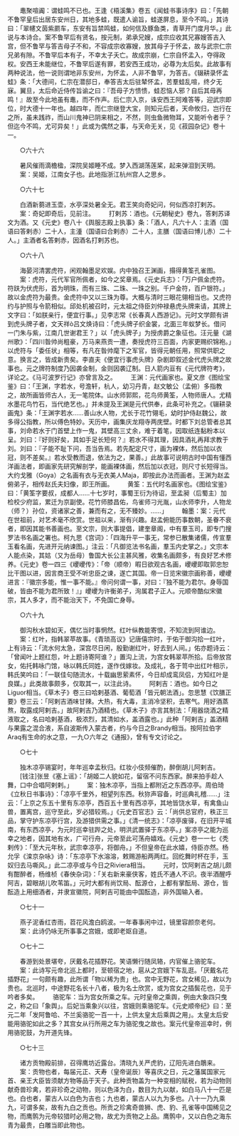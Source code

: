 <!-- { "loadSidebar": true } -->
　　鼃聚喧阗：谓蛙鸣不已也。王逢《梧溪集》卷五《闻蛙书事诗序》曰：「先朝不鲁罕皇后出居东安州日，其地多蛙，既遣人谕旨，蛙遂屏息，至今不鸣。」其诗曰：「翠幰文茵紫罽车，东安有旨禁鸣蛙，如何信及豚鱼类，青草开门度月华。」此说与本诗合。案不鲁罕后有贤名，按元制，弟承兄嫂，成宗应收其兄寡嫂答吉入宫，但不鲁罕与答吉母子不和，不容成宗收寡嫂，放其母子于怀孟，故与武宗仁宗兄弟有隙。不鲁罕后本有子，不幸太子夭亡。故成宗崩，仁宗自怀孟入，夺得政权。安西王未能继位，不鲁罕后遂有罪，若安西王成功，必尊为太后矣。此故事有两种说法，他一说则谓地非东安州，为怀孟，人非不鲁罕，为答吉。《辍耕录怀孟蛙》条：「大德间，仁宗在潜邸日，奉答吉太后驻辇怀孟，苦羣蛙乱喧，终夕无寐。翼旦，太后命近侍传旨谕之曰：『吾母子方愦愦，蛙忍恼人邪？自后其毋再鸣！』故至今此地虽有鼃，而不作声。后仁宗入京，诛安西王阿难答等，迎武宗即位，时大德十一年也。越四年，而仁宗继登大宝，则知元后者，天命攸归，岂行在之所，虽未践祚，而山川鬼神已阴来相之，不然，则虫鱼微物耳，又能听令者乎？但迄今不鸣，尤可异矣！」此或为偶然之事，与天命无关，见《菽园杂记》卷十一。 

　　○六十六 

　　暑风催雨滴檐楹，深院吴姬睡不成。梦入西湖荡莲桨，起来弹泪到天明。 
　　案：吴姬，江南女子也。此地指浙江杭州宫人之思乡。 

　　○六十七 

　　白酒新蒭进玉壶，水亭深处暑全无。君王笑向奇妃问，何似西凉打剌苏。 
　　案：奇妃即奇后，见前注。 
　　打剌苏：酒也。《元朝秘史》卷九，答剌苏译文为酒。又《元史》卷八十《舆服志殿上执事》条：「酒人，凡六十人：主酒（国语曰答剌赤）二十人，主湩（国语曰合剌赤）二十人，主膳（国语曰博儿赤）二十人。」主酒者名答剌赤，因酒名打剌苏也。 

　　○六十八 

　　海晏河清罢虎符，闲观翰墨足欢娱。内中独召王渊画，搨得黄筌孔雀图。 
　　案：虎符，元代军官所佩者，如今之奖章焉。《元史兵志》：「万户佩金虎符。符趺为伏虎形，首为明珠，而有三珠、二珠、一珠之别。千户金符，百户银符。」故以金虎符为最贵。金虎符中又以三珠为尊。大概与清时三眼花翎相当也。又虎符约与护照与令箭相似。邱处机被召时，元太祖之侍臣刘仲禄悬虎头牌来请，其牌上文字曰：「如朕亲行，便宜行事。」见李志常《长春真人西游记》。元时文学颇有讲到虎头牌子者，文天祥ò吕文焕诗曰：「虎头牌子织金裳，北面三年蚁梦长。借问一门朱与紫，江南几世谢君王？」以「虎头牌子」为授虏爵之象征也。汪元量《湖州歌》：「四川昝帅尚粗豪，万马来燕贡一遭，奏授虎符三百面，内家更赐织锦袍。」以虎符与「委任状」相等，有凡在昝帅麾下之军官，皆得元朝任用，照常供职之意。换言之，皆成新贵矣。李直夫《便宜行事虎头牌》杂剧即叙述金代虎头牌之故事也。元之牌符制度乃因袭金制，金则因袭辽制。日人箭内亘有《元代牌符考》，详论之。《马可波罗行记》亦曾言及之。 
　　王渊：元代画家也。夏文彦《图绘宝鉴》曰：「王渊，字若水，号澹轩，杭人，幼习丹青，赵文敏公（孟俯）多指教之，故所画皆师古人，无一笔院体。山水师郭熙，花鸟师黄筌，人物师唐人。尤精水墨花鸟竹石，当代绝艺也。」并未提及王渊是元代供奉，此条可补充之。《辍耕录画鬼》条：「王渊字若水……善山水人物，尤长于花竹翎毛，幼时护侍赵魏公，故多得公指教，所以傅色特妙。天历中，画集庆龙翔寺两庑壁。时都下刘总管者总其事，刘命若水于门首壁上作一鬼，其壁高三丈余，难于着笔，因取纸连黏粉本以呈。刘曰：『好则好矣，其如手足长短何？』若水不得其理，因具酒礼再拜求教于刘。刘曰：『子能不耻下问，吾当告焉。若先配定尺寸，画为裸体，然后加以衣冠，则不差矣。』若水受教而退，依法为之，果善。」此故事可说明古时中国有懂西洋画法者，即画家先研究解剖学，能画裸体画，然后加以衣冠，则尺寸长短得当。大约戈雅（Goya）之名画有衣与无衣美人Maja，即按此办法而画者。王渊为赵孟俯弟子，相传赵氏夫妇像，即王所画。 
　　黄筌：五代时名画家也。《图绘宝鉴》曰：「黄筌字要叔，成都人……十七岁时，事蜀王衍为待诏，至孟昶（后蜀主）加检校少府监，累迁为京副使。花竹师膝昌佑，鸟雀师刁光胤，山水师李升，人物龙（师？）孙位，资诸家之善，兼而有之，无不臻妙。……」 
　　翰墨：案：元代在世祖前，对艺术毫不欣赏。世祖以来，渐有兴趣。赵孟俯能历事数朝，圣眷不衰者，即因其能书善画也。至文宗，则大事提倡，建奎章阁，中有羣玉司，即专门搜罗法书名画之署也。柯九思《宫词》：「四海升平一事无，常参已散集诸儒，传宣羣玉看名画，先进开元纳谏图。」注云：「凡御览法书名画，羣玉内史掌之。」文宗本人能点染，其姑（又为岳母）鲁国大长公主甚风雅，收集名画颇多，有良好艺术修养。《元史》卷一四三《巎巎传》：「帝（顺帝）暇日欲观古名画，巎巎即取郭忠恕比干图以进，因言商王受不听忠臣之谏，遂亡其国。帝一日览宋徽宗画称善，巎巎进言：『徽宗多能，惟一事不能。』帝问何谓一事，对曰：『独不能为君尔。身辱国破，皆由不能为君所致！』」巎巎为许衡弟子，洵属君子正人。元顺帝酷似宋徽宗，其人多才，而不能治天下，不免国亡身辱。 

　　○六十九 

　　御沟秋水碧如天，偶忆当时事惘然。红叶纵教能寄恨，不知流到阿谁边。 
　　案：红叶，指韩翠苹故事。《青琐高议》记唐僖宗时，于佑于御沟拾一红叶，上有诗云：「流水何太急，深宫尽日闲，殷勤谢红叶，好去到人间。」佑亦题诗云：「曾闻叶上题红怨，叶上题诗寄阿谁？」置沟上流，为宫女韩翠苹所拾。后帝放宫女，佑托韩咏门馆，咏以韩氏同姓，遂作伐嫁妆。及成礼，各于笥中出红叶相示，韩氏笑吟曰：「一联佳句随流水，十载幽思萦素怀，今日却成鸾凤侣，方知红叶是良媒。」此类故事颇多，仅取其一，以注此诗。 
　　阿剌吉：酒也。如今日之Liguor相当。《草木子》卷三曰哈剌基酒、葡萄酒「皆元朝法酒」。忽思慧《饮膳正要》卷三云：「阿剌吉酒味甘辣。大热，有大毒，主消冷坚积，去寒气。用好酒蒸熬，取露成阿剌吉。」故阿剌吉乃酒精也。《草木子》亦言其制法：「用器烧酒之精液取之，名曰哈剌基酒，极浓烈，其清如水，盖酒露也。」此种「阿剌吉」盖酒精与果露之混合液，系自波斯传入蒙古者，约与今日之Brandy相当。按阿拉伯字Araq有生命的水之意，一九○六年之《通报》，曾有专文讨论之。 

　　○七十 

　　独木凉亭锡宴时，年年巡幸孟秋归。红妆小伎频催酌，醉倒胡儿阿剌吉。 
　　[钱注]张昱《塞上谣》：「胡姬二人貌如花，留宿不问东西家。醉来拍手趁人舞，口中合唱阿剌剌。」 
　　案：独木凉亭，当指上都附近之东西凉亭。周伯琦《立秋日书事诗》：「凉亭千里外，相望列东西。秋狝声容备，时巡典礼稽……」注云：「上京之东五十里有东凉亭，西百五十里有西凉亭，其地皆饶水草，有禽鱼山兽，置离宫，巡守至此，岁必猎较焉。」《元史百官志》云：「尚供总官府，秩正三品，掌守护东凉亭行宫，及游猎供需之事。」《清一统志》：「凉亭废驿，在旧开平城南，有东西凉亭，为元时巡幸驻跸之处，明洪武置驿于东凉亭。」案凉亭之能为巡幸之地者，因其地有水，广可行舟，元帝至此可荡舟嬉戏。《元史》卷一一七《秃剌传》：「至大元年秋，武宗幸凉亭，将御舟。」不但皇帝在此水嬉，侍臣亦然。杨允孚《滦京杂咏》诗：「东凉亭下水溶溶，敕赐游船两两红。回纥舞时杯在手，玉奴归去马嘶风。」此二凉亭或与今日之Riviera相当。 
　　元时，饮阿剌吉之胡儿颇有酣醉者，杨维桢《春佒杂词》：「关右新来豪侠客，姓氏不通人不识。夜半酒醒呼阿吉，碧眼胡儿吹苇笛。」元时大都有尚饮局、酝源仓，上都有掌酝局、源仓，皆酝造上用细酒者，并隶宣徽院，阿剌吉可能由中国酝造，非外国输入者。 

　　○七十一 

　　燕子泥香红杏雨，苕花风澹白鸥波。一年春事闲中过，镜里容颜奈老何。 
　　案：此诗仍咏无所事事之宫娥，或即老妪自道。 

　　○七十二 

　　春游到处景堪夸，厌戴名花插野花。笑语懒行随凤辂，内官催上骆驼车。 
　　案：此诗写元帝北巡上都时，至顿宿之地，扈从之宫娥下车乱逛。「厌戴名花插野花」一句颇有趣，此所谓「物以稀为贵」也。宫中无野花，宫女稀见，故以为贵也。北巡时，中途野花名长十八者，极为名士欣赏，或为宫女之插鬓花也，见于吟者多矣。 
　　骆驼车：当为宫女所乘之车。元时皇帝之乘舆，例由大象四只曳之，称之曰「象舆」。后妃当乘象兴以往，宫娥则乘骆驼车。《元史顺帝纪》曰：至元二年「发阿鲁哈、不兰奚骆驼一百一十，上供太皇太后乘舆之用」。太皇太后安能用骆驼如此之多？其宫女从行所用之车为骆驼曳之故也。案元代皇帝巡幸时，例用骆驼鼓，为开道先锋。 

　　○七十三 

　　诸方贡物殿前排，召得鹰坊近露台。清晓九关严虎豹，辽阳先进白鵰来。 
　　案：贡物也者，每届元正、天寿（皇帝诞辰）等喜庆之日，元之藩属国家元首、亲王大臣皆须献方物等品于天子。此种贡物盖为一种变相的赋税，若为动物则献奇兽珍禽，若非珍奇之动物，则以色泽为白，数目为九以献，如白马八十一匹是也。白也者，蒙古人以白色为吉也；九也者，蒙古人以九为多也。八十一乃九乘九，可谓多矣，故有九白之贡也。所贡之珍禽奇兽狮、虎、豹、孔雀等中国稀见之物，而鹰鹘为元帝较猎时必用之物，故尤为贡物之上品。鹰鹘中，又以白色之海东青为最贵，白雕当即此物也。 
